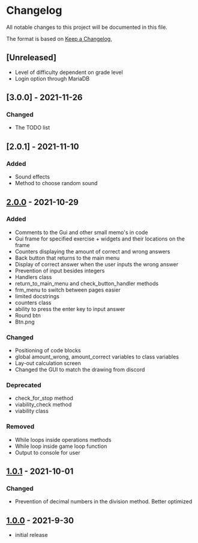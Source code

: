 # Changelog

All notable changes to this project will be documented in this file.

The format is based on [Keep a Changelog],

## [Unreleased]
- Level of difficulty dependent on grade level
- Login option through MariaDB 

## [3.0.0]  - 2021-11-26
### Changed
- The TODO list


## [2.0.1]  - 2021-11-10
### Added 
- Sound effects
- Method to choose random sound

## [2.0.0] - 2021-10-29

### Added
- Comments to the Gui and other small memo's in code 
- Gui frame for specified exercise + widgets and their locations on the frame
- Counters displaying the amount of correct and wrong answers
- Back button that returns to the main menu
- Display of correct answer when the user inputs the wrong answer
- Prevention of input besides integers
- Handlers class
- return_to_main_menu and check_button_handler methods
- frm_menu to switch between pages easier
- limited docstrings
- counters class
- ability to press the enter key to input answer
- Round btn
- Btn.png

### Changed
- Positioning of code blocks
- global amount_wrong, amount_correct variables to class variables
- Lay-out calculation screen
- Changed the GUI to match the drawing from discord

### Deprecated
- check_for_stop method
- viability_check method
- viability class

### Removed
- While loops inside operations methods
- While loop inside game loop function
- Output to console for user


## [1.0.1] - 2021-10-01

### Changed
- Prevention of decimal numbers in the division method. Better optimized

## [1.0.0] - 2021-9-30
- initial release

<!-- Links -->
[keep a changelog]: https://keepachangelog.com/en/1.0.0/

<!-- Versions -->
[1.0.0]: https://github.com/Belgianix/Math-Exercises
[1.0.1]: https://github.com/Belgianix/Math-Exercises/releases/tag/v1.0.1
[2.0.0]: https://github.com/Belgianix/Math-Exercises/releases/tag/v2.0.0
